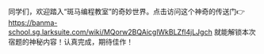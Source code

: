 同学们，欢迎踏入“斑马编程教室”的奇妙世界。点击访问这个神奇的传送门👉 https://banma-school.sg.larksuite.com/wiki/MQorw2BQAicglWkBLZfl4jLJgch 
就能解锁本次宿题的神秘内容！认真完成，期待佳作！